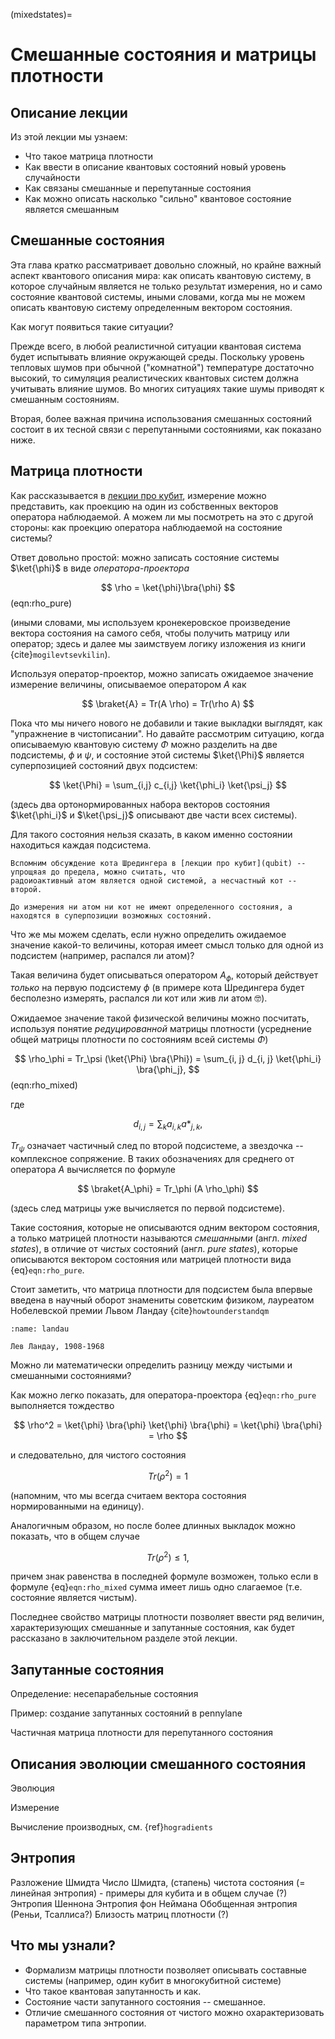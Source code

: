 (mixedstates)=

# Смешанные состояния и матрицы плотности

## Описание лекции

Из этой лекции мы узнаем:

- Что такое матрица плотности
- Как ввести в описание квантовых состояний новый уровень случайности
- Как связаны смешанные и перепутанные состояния
- Как можно описать насколько "сильно" квантовое состояние является смешанным

## Смешанные состояния

Эта глава кратко рассматривает довольно сложный, но крайне важный аспект квантового описания мира: как описать 
квантовую систему, в которое случайным является не только результат измерения, но и само состояние квантовой 
системы, иными словами, когда мы не можем описать квантовую систему определенным вектором состояния.

Как могут появиться такие ситуации?

Прежде всего, в любой реалистичной ситуации квантовая система будет испытывать влияние окружающей среды. Поскольку 
уровень тепловых шумов при обычной ("комнатной") температуре достаточно высокий, то симуляция реалистических 
квантовых систем должна учитывать влияние шумов. Во многих ситуациях такие шумы приводят к смешанным состояниям.

Вторая, более важная причина использования смешанных состояний состоит в их тесной связи с перепутанными состояниями,
как показано ниже. 

## Матрица плотности

Как рассказывается в [лекции про кубит](qubit), измерение можно представить, как проекцию на один из собственных 
векторов оператора наблюдаемой. А можем ли мы посмотреть на это с другой стороны: как проекцию оператора наблюдаемой 
на состояние системы?

Ответ довольно простой: можно записать состояние системы $\ket{\phi}$ в виде _оператора-проектора_

$$
\rho = \ket{\phi}\bra{\phi}
$$ (eqn:rho_pure)

(иными словами, мы используем кронекеровское произведение вектора состояния на самого себя, чтобы получить матрицу 
или оператор; здесь и далее мы заимствуем логику изложения из книги {cite}`mogilevtsevkilin`).

Используя оператор-проектор, можно записать ожидаемое значение измерение величины, описываемое оператором $A$ как

$$
\braket{A} = Tr(A \rho) = Tr(\rho A)
$$

Пока что мы ничего нового не добавили и такие выкладки выглядят, как "упражнение в чистописании". Но давайте 
рассмотрим ситуацию, когда описываемую квантовую систему $\Phi$ можно разделить на две подсистемы, $\phi$ и $\psi$, 
и состояние этой системы $\ket{\Phi}$ является суперпозицией состояний двух подсистем:

$$
\ket{\Phi} = \sum_{i,j} c_{i,j} \ket{\phi_i} \ket{\psi_j}
$$

(здесь два ортонормированных набора векторов состояния $\ket{\phi_i}$ и $\ket{\psi_j}$ описывают две части всех 
системы).

Для такого состояния нельзя сказать, в каком именно состоянии находиться каждая подсистема. 

```{note}
Вспомним обсуждение кота Шредингера в [лекции про кубит](qubit) -- упрощяая до предела, можно считать, что 
радоиоактивный атом является одной системой, а несчастный кот -- второй.

До измерения ни атом ни кот не имеют определенного состояния, а находятся в суперпозиции возможных состояний.  
```

Что же мы можем сделать, если нужно определить ожидаемое значение какой-то величины, которая имеет смысл только для 
одной из подсистем (например, распался ли атом)?

Такая величина будет описываться оператором $A_\phi$, который действует _только_ на первую подсистему $\phi$ (в примере 
кота Шредингера будет бесполезно измерять, распался ли кот или жив ли атом 🤓).

Ожидаемое значение такой физической величины можно посчитать, используя понятие _редуцированной_ матрицы плотности
(усреднение общей матрицы плотности по состояниям всей системы $\Phi$)

$$
\rho_\phi = Tr_\psi (\ket{\Phi} \bra{\Phi}) = \sum_{i, j} d_{i, j} \ket{\phi_i} \bra{\phi_j},
$$ (eqn:rho_mixed)

где

$$
d_{i, j} = \sum_k a_{i, k} a*_{j, k},
$$

$Tr_\psi$ означает частичный след по второй подсистеме, а звездочка -- комплексное сопряжение. 
В таких обозначениях для среднего от оператора $A$ вычисляется по формуле

$$
\braket{A_\phi} = Tr_\phi (A \rho_\phi)
$$

(здесь след матрицы уже вычисляется по первой подсистеме).

Такие состояния, которые не описываются одним вектором состояния, а только матрицей плотности называются _смешанными_
(англ. _mixed states_), в отличие от _чистых_ состояний (англ. _pure states_), которые описываются вектором состояния
или матрицей плотности вида {eq}`eqn:rho_pure`.

Стоит заметить, что матрица плотности для подсистем была впервые введена в научный оборот знамениты советским физиком,
лауреатом Нобелевской премии Львом Ландау {cite}`howtounderstandqm`

```{figure} /_static/qcblock/mixedstates/Landau.jpg
:name: landau

Лев Ландау, 1908-1968
```

Можно ли математически определить разницу между чистыми и смешанными состояниями?

Как можно легко показать, для оператора-проектора {eq}`eqn:rho_pure` выполняется тождество

$$
\rho^2 = \ket{\phi} \bra{\phi} \ket{\phi} \bra{\phi} = \ket{\phi} \bra{\phi} = \rho
$$

и следовательно, для чистого состояния

$$
Tr (\rho^2) = 1
$$

(напомним, что мы всегда считаем вектора состояния нормированными на единицу).

Аналогичным образом, но после более длинных выкладок можно показать, что в общем случае

$$
Tr (\rho^2) \leq 1,
$$

причем знак равенства в последней формуле возможен, только если в формуле {eq}`eqn:rho_mixed` сумма имеет лишь одно
слагаемое (т.е. состояние является чистым).

Последнее свойство матрицы плотности позволяет ввести ряд величин, характеризующих смешанные и запутанные состояния,
как будет рассказано в заключительном разделе этой лекции.

## Запутанные состояния

Определение: несепарабельные состояния

Пример: создание запутанных состояний в pennylane

Частичная матрица плотности для перепутанного состояния

## Описания эволюции смешанного состояния

Эволюция

Измерение

Вычисление производных, см. {ref}`hogradients`

## Энтропия

Разложение Шмидта
Число Шмидта, (стапень) чистота состояния (= линейная энтропия) - примеры для кубита и в общем случае (?)
Энтропия Шеннона
Энтропия фон Неймана
Обобщенная энтропия (Реньи, Тсаллиса?)
Близость матриц плотности (?)

## Что мы узнали?

- Формализм матрицы плотности позволяет описывать составные системы (например, один кубит в многокубитной системе)
- Что такое квантовая запутанность и как.
- Состояние части запутанного состояния -- смешанное.
- Отличие смешанного состояния от чистого можно охарактеризовать параметром типа энтропии.
